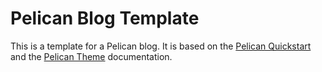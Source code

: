 # Pelican Blog Template

This is a template for a Pelican blog. It is based on the [Pelican Quickstart](http://docs.getpelican.com/en/3.6.3/quickstart.html) and the [Pelican Theme](http://docs.getpelican.com/en/3.6.3/themes.html) documentation.
